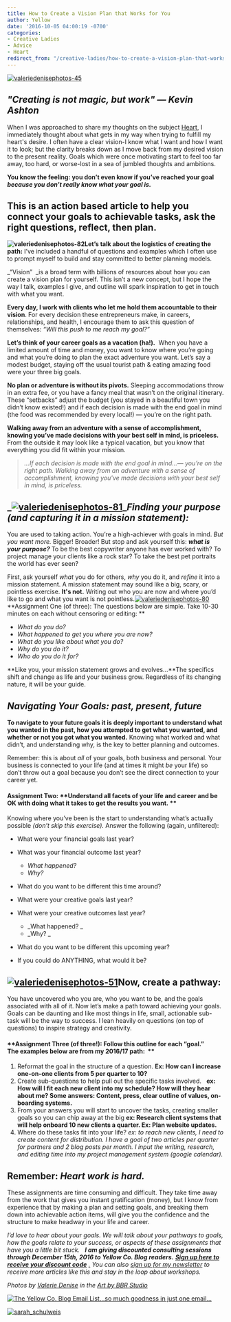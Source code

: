 ```yaml
---
title: How to Create a Vision Plan that Works for You
author: Yellow
date: '2016-10-05 04:00:19 -0700'
categories:
- Creative Ladies
- Advice
- Heart
redirect_from: "/creative-ladies/how-to-create-a-vision-plan-that-works-for-you/"
---
```


[![valeriedenisephotos-45](https://yellow-blog-images.imgix.net/2016/10/ValerieDenisePhotos-45.jpg)](https://yellow-blog-images.imgix.net/2016/10/ValerieDenisePhotos-45.jpg)

## _**"Creating is not magic, but work" — Kevin Ashton**_

When I was approached to share my thoughts on the subject [Heart](http://yellowconference.com/2016/10/03/our-next-series-heart/), I immediately thought about what gets in my way when trying to fulfill my heart's desire. I often have a clear vision-I know what I want and how I want it to look; but the clarity breaks down as I move back from my desired vision to the present reality. Goals which were once motivating start to feel too far away, too hard, or worse-lost in a sea of jumbled thoughts and ambitions. 

**You know the feeling: you don’t even know if you’ve reached your goal _because you don’t really know what your goal is._**

## **This is an action based article to help you connect your goals to achievable tasks, ask the right questions, reflect, then plan.**

**![valeriedenisephotos-82](https://yellow-blog-images.imgix.net/2016/10/ValerieDenisePhotos-82.jpg)Let’s talk about the logistics of creating the path:** I’ve included a handful of questions and examples which I often use to prompt myself to build and stay committed to better planning models.

_“Vision”  _is a broad term with billions of resources about how you can create a vision plan for yourself. This isn’t a new concept, but I hope the way I talk, examples I give, and outline will spark inspiration to get in touch with what you want.

**Every day, I work with clients who let me hold them accountable to their vision**. For every decision these entrepreneurs make, in careers, relationships, and health, I encourage them to ask this question of themselves: _“Will this push to me reach my goal?”_

**Let’s think of your career goals as a vacation (ha!).**  When you have a limited amount of time and money, you want to know where you’re going and what you’re doing to plan the exact adventure you want. Let’s say a modest budget, staying off the usual tourist path & eating amazing food were your three big goals.[  
](https://yellow-blog-images.imgix.net/2016/10/ValerieDenisePhotos-81.jpg)

**No plan or adventure is without its pivots.** Sleeping accommodations throw in an extra fee, or you have a fancy meal that wasn’t on the original itinerary. These “setbacks” adjust the budget (you stayed in a beautiful town you didn’t know existed!) and if each decision is made with the end goal in mind (the food was recommended by every local!) — you’re on the right path.

**Walking away from an adventure with a sense of accomplishment, knowing you’ve made decisions with your best self in mind, is priceless.** From the outside it may look like a typical vacation, but you know that everything you did fit within your mission.

> _...If each decision is made with the end goal in mind...— you’re on the right path. Walking away from an adventure with a sense of accomplishment, knowing you've made decisions with your best self in mind, is priceless._

## _[![valeriedenisephotos-81](https://yellow-blog-images.imgix.net/2016/10/ValerieDenisePhotos-81.jpg)](https://yellow-blog-images.imgix.net/2016/10/ValerieDenisePhotos-81.jpg)__Finding your purpose (and capturing it in a mission statement):_

You are used to taking action. You’re a high-achiever with goals in mind. _But you want more._ Bigger! Broader! But stop and ask yourself this: _**what is your purpose?**_ To be the best copywriter anyone has ever worked with? To project manage your clients like a rock star? To take the best pet portraits the world has ever seen?

First, ask yourself _what_ you do for others, _why_ you do it, and _refine_ it into a mission statement. A mission statement may sound like a big, scary, or pointless exercise. **It's not.** Writing out who you are now and where you’d like to go and what you want is not pointless.[![valeriedenisephotos-80](https://yellow-blog-images.imgix.net/2016/10/ValerieDenisePhotos-80.jpg)](https://yellow-blog-images.imgix.net/2016/10/ValerieDenisePhotos-80.jpg) **Assignment One (of three): The questions below are simple. Take 10-30 minutes on each without censoring or editing: **

*   _What do you do?_
*   _What happened to get you where you are now?_
*   _What do you like about what you do?_
*   _Why do you do it?_
*   _Who do you do it for?_

**Like you, your mission statement grows and evolves...**The specifics shift and change as life and your business grow. Regardless of its changing nature, it will be your guide.

## _Navigating Your Goals: past, present, future_

**To navigate to your future goals it is deeply important to understand what you wanted in the past, how you attempted to get what you wanted, and whether or not you got what you wanted.** Knowing what worked and what didn’t, and understanding why, is the key to better planning and outcomes.

Remember: this is about _all_ of your goals, both business and personal. Your business is connected to your life (and at times it might _be_ your life) so don’t throw out a goal because you don’t see the direct connection to your career yet.

#### **Assignment Two:** **Understand all facets of your life and career and be OK with doing what it takes to get the results you want. **

Knowing where you’ve been is the start to understanding what’s actually possible _(don’t skip this exercise)._ Answer the following (again, unfiltered):

*   What were your financial goals last year?
*   What was your financial outcome last year?
    *   _What happened?_
    *   _Why?_

*   What do you want to be different this time around?  

*   What were your creative goals last year?  

*   What were your creative outcomes last year? 
    *   _What happened? _
    *   _Why? _

*   What do you want to be different this upcoming year?
*   If you could do ANYTHING, what would it be?

## **[![valeriedenisephotos-51](https://yellow-blog-images.imgix.net/2016/10/ValerieDenisePhotos-51.jpg)](https://yellow-blog-images.imgix.net/2016/10/ValerieDenisePhotos-51.jpg)Now, create a pathway:**

You have uncovered who you are, who you want to be, and the goals associated with all of it. Now let’s make a path toward achieving your goals. Goals can be daunting and like most things in life, small, actionable sub-task will be the way to success. I lean heavily on questions (on top of questions) to inspire strategy and creativity.

#### **Assignment Three (of three!): Follow this outline for each “goal.” The examples below are from my 2016/17 path:  **

1.  Reformat the goal in the structure of a question. __Ex: How can I increase one-on-one clients from 5 per quarter to 10?__
2.  Create sub-questions to help pull out the specific tasks involved.   __ex: How will I fit each new client into my schedule? How will they hear about me? Some answers: Content, press, clear outline of values, on-boarding systems.__
3.  From your answers you will start to uncover the tasks, creating smaller goals so you can chip away at the big __ex: Research client systems that will help onboard 10 new clients a quarter. Ex: Plan website updates.__
4.  Where do these tasks fit into your life? _ex: to reach new clients, I need to create content for distribution. I have a goal of two articles per quarter for partners and 2 blog posts per month. I input the writing, research, and editing time into my project management system (google calendar)._

## **Remember: _Heart work is hard._**

These assignments are time consuming and difficult. They take time away from the work that gives you instant gratification (money), but I know from experience that by making a plan and setting goals, and breaking them down into achievable action items, will give you the confidence and the structure to make headway in your life and career.

_I’d love to hear about your goals. We will talk about your pathways to goals, how the goals relate to your success, or aspects of these assignments that have you a little bit stuck.   **I am giving discounted consulting sessions through December 15th, 2016 to Yellow Co. Blog readers.** [**Sign up here to receive your discount code**](http://www.anchorandorbit.com/home#connect) [.](http://www.anchorandorbit.com/home#connect) You can also [sign up for my newsletter](http://www.anchorandorbit.com/home#connect) to receive more articles like this and stay in the loop about workshops._

_Photos by [Valerie Denise](http://www.valeriedenisephotos.com/) in the [Art by BBR Studio](http://www.brigitbellritchie.com/)_

[![The Yellow Co. Blog Email List...so much goodness in just one email...](https://yellow-blog-images.imgix.net/2016/07/EMAIL-LIST.png)](http://yellowconference.us3.list-manage2.com/subscribe?u=3f8e45f74e0653e404965e2ef&id=7cb1ced4ff)

[![sarah_schulweis](https://yellow-blog-images.imgix.net/2016/10/Sarah_Schulweis.jpg)](http://www.anchorandorbit.com/)

